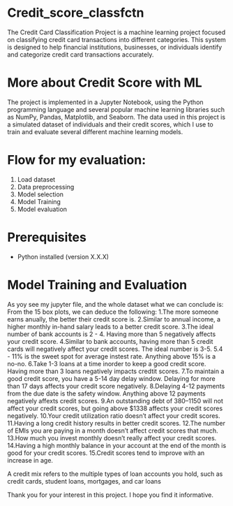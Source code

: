 # Credit_score_classfctn
The Credit Card Classification Project is a machine learning project focused on classifying credit card transactions into different categories. This system is designed to help financial institutions, businesses, or individuals identify and categorize credit card transactions accurately.

# More about Credit Score with ML
The project is implemented in a Jupyter Notebook, using the Python programming language and several popular machine learning libraries such as NumPy, Pandas, Matplotlib, and Seaborn. The data used in this project is a simulated dataset of individuals and their credit scores, which I use to train and evaluate several different machine learning models.

# Flow for my evaluation:
1. Load dataset
2. Data preprocessing
3. Model selection
4. Model Training
5. Model evaluation

# Prerequisites
- Python installed (version X.X.X)

 # Model Training and Evaluation
 As yoy see my jupyter file, and the whole dataset what we can conclude is:
 From the 15 box plots, we can deduce the following:
1.The more someone earns anually, the better their credit score is.
2.Similar to annual income, a higher monthly in-hand salary leads to a better credit score.
3.The ideal number of bank accounts is 2 - 4. Having more than 5 negatively affects your credit score.
4.Similar to bank accounts, having more than 5 credit cards will negatively affect your credit scores. The ideal number is 3-5.
5.4 - 11% is the sweet spot for average instest rate. Anything above 15% is a no-no.
6.Take 1-3 loans at a time inorder to keep a good credit score. Having more than 3 loans negatively impacts credtit scores.
7.To maintain a good credit score, you have a 5-14 day delay window. Delaying for more than 17 days affects your credit score negatively.
8.Delaying 4-12 payments from the due date is the safety window. Anything above 12 payments negatively affexts credit scores.
9.An outstanding debt of 380–1150 will not affect your credit scores, but going above $1338 affects your credit scores negatively.
10.Your credit utilization ratio doesn’t affect your credit scores.
11.Having a long credit history results in better credit scores.
12.The number of EMIs you are paying in a month doesn’t affect credit scores that much.
13.How much you invest monthly doesn’t really affect your credit scores.
14.Having a high monthly balance in your account at the end of the month is good for your credit scores.
15.Credit scores tend to improve with an increase in age.

A credit mix refers to the multiple types of loan accounts you hold, such as credit cards, student loans, mortgages, and car loans

Thank you for your interest in this project. I hope you find it informative.
 
